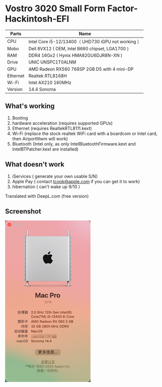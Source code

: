 # Vostro 3020 Small Form Factor-Hackintosh-EFI


| Parts    | Name                                                 |
| -------- | ---------------------------------------------------- |
| CPU      | Intel Core i5-12/13400（ UHD730 iGPU not working ） |
| Mobo     | Dell 8VX12 ( OEM, Intel B660 chipset, LGA1700 )      |
| RAM      | DDR4 16Gx2 ( Hynix HMA82GU6DJR8N-XN )               |
| Drive    | UNIC UNSPC1T0ALNM                                   |
| GPU      | AMD Radeon RX560 768SP 2GB D5 with 4 mini-DP         |
| Ethernet | Realtek RTL8168H                                    |
| Wi-Fi    | Intel AX210 160MHz                                   |
| Version  | 14.4 Sonoma                                          |

## What's working

1. Booting
2. hardware acceleration (requires supported GPUs)
3. Ethernet (requires RealtekRTL8111.kext)
4. Wi-Fi (replace the stock realtek WiFi card with a boardcom or Intel card, then AirportItlwm will work)
5. Bluetooth (Intel only, as only IntelBluetoothFirmware.kext and IntelBTPatcher.kext are installed)

## What doesn't work

1. iServices ( generate your own usable S/N)
2. Apple Pay ( contact [tcook@apple.com](mailto://tcook@apple.com) if you can get it to work)
3. hibernation ( can't wake up 9/10 )

Translated with DeepL.com (free version)

## Screenshot

![1734775042595](images/README/1734775042595.png)

